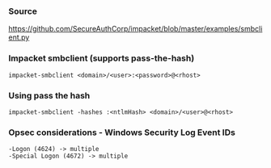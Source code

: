 ### Source
https://github.com/SecureAuthCorp/impacket/blob/master/examples/smbclient.py  

### Impacket smbclient (supports pass-the-hash)
```
impacket-smbclient <domain>/<user>:<password>@<rhost>
```

### Using pass the hash
```
impacket-smbclient -hashes :<ntlmHash> <domain>/<user>@<rhost>
```

### Opsec considerations - Windows Security Log Event IDs
```
-Logon (4624) -> multiple
-Special Logon (4672) -> multiple
```

